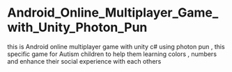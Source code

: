 # Android_Online_Multiplayer_Game_with_Unity_Photon_Pun
this is Android online multiplayer game with unity c# using photon pun , this specific game for Autism children to help them learning colors , numbers and enhance their social experience with each others
